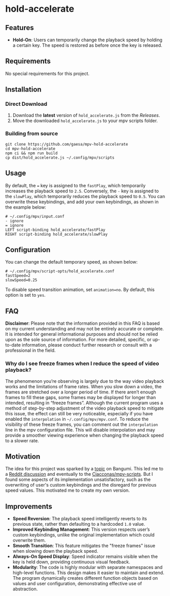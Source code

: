 # hold-accelerate

## Features

- **Hold-On**: Users can temporarily change the playback speed by holding a certain key. The speed is restored as before once the key is released.

## Requirements

No special requirements for this project.

## Installation

### Direct Download

1. Download the **latest** version of `hold_accelerate.js` from the _Releases_.
2. Move the downloaded `hold_accelerate.js` to your mpv scripts folder.

### Building from source

```shell
git clone https://github.com/gaesa/mpv-hold-accelerate
cd mpv-hold-accelerate
npm ci && npm run build
cp dist/hold_accelerate.js ~/.config/mpv/scripts
```

## Usage

By default, the `=` key is assigned to the `fastPlay`, which temporarily increases the playback speed to `2.5`. Conversely, the `-` key is assigned to the `slowPlay`, which temporarily reduces the playback speed to `0.5`. You can overwrite these keybindings, and add your own keybindings, as shown in the example below:

```
# ~/.config/mpv/input.conf
- ignore
= ignore
LEFT script-binding hold_accelerate/fastPlay
RIGHT script-binding hold_accelerate/slowPlay
```

## Configuration

You can change the default temporary speed, as shown below:

```
# ~/.config/mpv/script-opts/hold_accelerate.conf
fastSpeed=2
slowSpeed=0.25
```

To disable speed transition animation, set `animation=no`. By default, this option is set to `yes`.

## FAQ

**Disclaimer**: Please note that the information provided in this FAQ is based on my current understanding and may not be entirely accurate or complete. It is intended for general informational purposes and should not be relied upon as the sole source of information. For more detailed, specific, or up-to-date information, please conduct further research or consult with a professional in the field.

### Why do I see freeze frames when I reduce the speed of video playback?

The phenomenon you’re observing is largely due to the way video playback works and the limitations of frame rates. When you slow down a video, the frames are stretched over a longer period of time. If there aren’t enough frames to fill these gaps, some frames may be displayed for longer than intended, resulting in “freeze frames”. Although the current program uses a method of step-by-step adjustment of the video playback speed to mitigate this issue, the effect can still be very noticeable, especially if you have enabled the `interpolation` in `~/.config/mpv/mpv.conf`. To reduce the visibility of these freeze frames, you can comment out the `interpolation` line in the mpv configuration file. This will disable interpolation and may provide a smoother viewing experience when changing the playback speed to a slower rate.

## Motivation

The idea for this project was sparked by a [topic](https://bgm.tv/group/topic/369996) on Bangumi. This led me to a [Reddit discussion](https://www.reddit.com/r/mpv/comments/skf78w/is_there_a_way_to_customize_so_that_video_play_at/) and eventually to the [Ciacconas/mpv-scripts](https://github.com/Ciacconas/mpv-scripts/blob/master/hold_accelerate.lua). But I found some aspects of its implementation unsatisfactory, such as the overwriting of user's custom keybindings and the disregard for previous speed values. This motivated me to create my own version.

## Improvements

- **Speed Reversion**: The playback speed intelligently reverts to its previous state, rather than defaulting to a hardcoded `1.0` value.
- **Improved Keybinding Management**: This version respects user’s custom keybindings, unlike the original implementation which could overwrite them.
- **Smooth Transition**: This feature mitigates the "freeze frames" issue when slowing down the playback speed.
- **Always-On Speed Display**: Speed indicator remains visible when the key is held down, providing continuous visual feedback.
- **Modularity**: The code is highly modular with separate namespaces and high-level functions. This design makes it easier to maintain and extend. The program dynamically creates different function objects based on values and user configuration, demonstrating effective use of abstraction.
